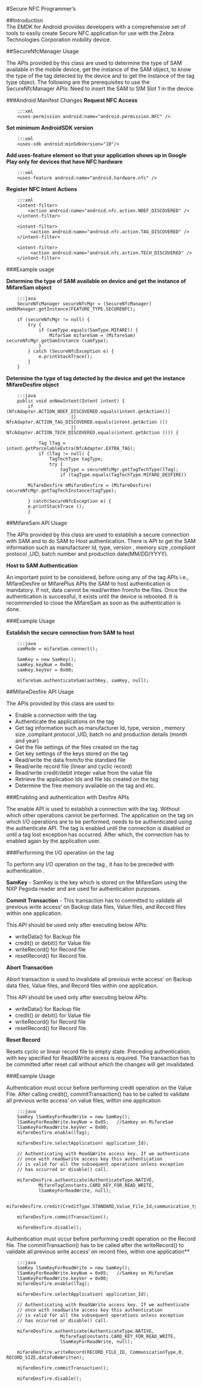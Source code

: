 #Secure NFC Programmer’s 

##Introduction	  
The EMDK for Android provides developers with a comprehensive set of tools to easily create Secure NFC application for use with the Zebra Technologies Corporation mobility device.

##SecureNfcManager Usage 

The APIs provided by this class are used to determine the type of SAM available in the mobile device, get the instance of the SAM object, to know the type of the tag detected by the device and to get the instance of the tag type object.
The following are the prerequisites to use the SecureNfcManager APIs:
Need to insert the SAM to SIM Slot 1 in the device. 

###Android Manifest Changes
**Request NFC Access**

		:::xml
		<uses-permission android:name="android.permission.NFC" />

**Set minimum AndroidSDK version**

		:::xml
		<uses-sdk android:minSdkVersion="10"/>

**Add uses-feature element so that your application shows up in Google Play only for devices that have NFC hardware**

		:::xml
		<uses-feature android:name="android.hardware.nfc" />


**Register NFC Intent Actions**

		:::xml
		<intent-filter>
        	<action android:name="android.nfc.action.NDEF_DISCOVERED" />
        </intent-filter>

        <intent-filter>
           	 <action android:name="android.nfc.action.TAG_DISCOVERED" />
        </intent-filter>

        <intent-filter>
           	 <action android:name="android.nfc.action.TECH_DISCOVERED" />
        </intent-filter>



###Example usage

**Determine the type of SAM available on device and get the instance of MifareSam object**


		:::java
		SecureNfcManager secureNfcMgr = (SecureNfcManager) emdkManager.getInstance(FEATURE_TYPE.SECURENFC);

		if (secureNfcMgr != null) {
			try {
				if (samType.equals(SamType.MIFARE)) {
					MifarSam mifareSam = (MifareSam) secureNfcMgr.getSamInstance (samType);
				}
			} catch (SecureNfcException e) {
				e.printStackTrace();
			}
		}



**Determine the type of tag detected by the device and get the instance MifareDesfire object**
		
		:::java
		public void onNewIntent(Intent intent) {
			if (NfcAdapter.ACTION_NDEF_DISCOVERED.equals(intent.getAction())
							|| NfcAdapter.ACTION_TAG_DISCOVERED.equals(intent.getAction ())
							|| NfcAdapter.ACTION_TECH_DISCOVERED.equals(intent.getAction ())) {

				Tag lTag = intent.getParcelableExtra(NfcAdapter.EXTRA_TAG);
				if (lTag != null) {
					TagTechType tagType;
					try {
						tagType = secureNfcMgr.getTagTechType(lTag);
						if (tagType.equals(TagTechType.MIFARE_DESFIRE)) 

			MifareDesfire mMifareDesfire = (MifareDesfire)   secureNfcMgr.getTagTechInstance(tagType);

			} catch(SecureNfcException e) {
			e.printStackTrace ();
			}

##MifareSam API Usage

The APIs provided by this class are used to establish a secure connection with SAM and to do SAM to Host authentication. There is API to get the SAM information such as manufacturer Id, type, version , memory size ,compliant protocol ,UID, batch number and production date(MM/DD/YYYY).

**Host to SAM Authentication**

An important point to be considered, before using any of the tag APIs i.e., MifareDesfire or MifarePlus APIs the SAM to host authentication is mandatory. 
If not, data cannot be read/written from/to the files. Once the authentication is successful, it exists until the device is rebooted. It is recommended to close the MifareSam as soon as the authentication is done. 

###Example Usage

**Establish the secure connection from SAM to host**

		:::java
		samMode = mifareSam.connect();

		SamKey = new SamKey();
		samKey.keyNum = 0x00;
		samKey.keyVer = 0x00;

		mifareSam.authenticateSam(authKey, samKey, null);


##MifareDesfire API Usage

The APIs provided by this class are used to:

* Enable a connection with the tag
* Authenticate the applications on the tag
* Get tag information such as manufacturer Id, type, version , memory size ,compliant protocol ,UID, batch no and production details (month and year)
* Get the file settings of the files created on the tag 
* Get key settings of the keys stored on the tag
* Read/write the data from/to the standard file
* Read/write record file (linear and cyclic record)
* Read/write credit/debit integer value from the value file
* Retrieve the application Ids and file Ids created on the tag
* Determine the free memory available on the tag and etc.



###Enabling and authentication with Desfire APIs

The enable API is used to establish a connection with the tag. Without which other operations cannot be performed. The application on the tag on which I/O operations are to be performed, needs to be authenticated using the authenticate API. The tag is enabled until the connection is disabled or until a tag lost exception has occurred. After which, the connection has to enabled again by the application user.

###Performing the I/O operation on the tag

To perform any I/O operation on the tag , it has to be preceded with authentication .

**SamKey** - SamKey is the key which is stored on the MifareSam using the NXP Pegoda reader and are used for authentication purposes.

**Commit Transaction** - This transaction has to committed to validate all previous write access’ on Backup data files, Value files, and Record files within one application.

This API should be used only after executing below APIs:

* writeData() for Backup file
* credit() or debit() for Value file
* writeRecord() for Record file
* resetRecord() for Record file.

**Abort Transaction**

Abort transaction is used to invalidate all previous write access’ on Backup data files, Value files, and Record files within one application. 

This API should be used only after executing below APIs: 

* writeData() for Backup file
* credit() or debit() for Value file 
* writeRecord() for Record file
* resetRecord() for Record file.


**Reset Record**

Resets cyclic or linear record file to empty state. Preceding authentication, with key specified for Read&Write access is required. The transaction  has to be committed after reset call without which the changes will get invalidated.

###Example Usage

Authentication must occur before performing credit operation on the Value File. After calling credit(), commitTransaction() has to be called to validate all previous write access’ on value files, within one application

		:::java
		SamKey lSamKeyForReadWrite = new SamKey();
		lSamKeyForReadWrite.keyNum = 0x05;   //Samkey on MifareSam
		lSamKeyForReadWrite.keyVer = 0x00;  
		mifareDesfire.enable(lTag);

		mifareDesfire.selectApplication( application_Id);

		// Authenticating with Read&Write access key. If we authenticate
		// once with read&write access key this authentication
		// is valid for all the subsequent operations unless exception
		// has occurred or disable() call.
		
		mifareDesfire.authenticate(AuthenticateType.NATIVE,
				MifareTagConstants.CARD_KEY_FOR_READ_WRITE,
				lSamKeyForReadWrite, null);

		mifareDesfire.credit(CreditType.STANDARD,Value_File_Id,communication_type,valueTobeCredited);
						
		mifareDesfire.commitTransaction();

		mifareDesfire.disable();


Authentication must occur before performing credit operation on the Record file. The commitTransaction() has to be called after the writeRecord() to validate all previous write access’ on record files, within one application**

		:::java
		SamKey lSamKeyForReadWrite = new SamKey();
		lSamKeyForReadWrite.keyNum = 0x05;   //Samkey on MifareSam
		lSamKeyForReadWrite.keyVer = 0x00;  
		mifareDesfire.enable(lTag);

		mifareDesfire.selectApplication( application_Id);

 		// Authenticating with Read&Write access key. If we authenticate
		// once with read&write access key this authentication
		// is valid for all the subsequent operations unless exception
		// has occurred or disable() call.
				
		mifareDesfire.authenticate(AuthenticateType.NATIVE,
						MifareTagConstants.CARD_KEY_FOR_READ_WRITE,
						lSamKeyForReadWrite, null);
		
		mifareDesfire.writeRecord(RECORD_FILE_ID, CommunicationType,0, RECORD_SIZE,dataToBeWritten);
						
		mifareDesfire.commitTransaction();

		mifareDesfire.disable();

















